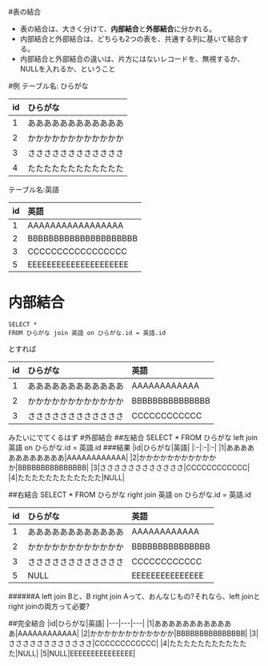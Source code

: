 #表の結合
- 表の結合は、大きく分けて、**内部結合**と**外部結合**に分かれる。
- 内部結合と外部結合は、どちらも2つの表を、共通する列に基いて結合する。
- 内部結合と外部結合の違いは、片方にはないレコードを、無視するか、NULLを入れるか、ということ

#例
テーブル名: ひらがな

|id|ひらがな|
|:-|:-|
|1|ああああああああああああ|
|2|かかかかかかかかかかかか|
|3|ささささささささささささ|
|4|たたたたたたたたたたたた|


テーブル名:英語

|id|英語|
|:-|:-|
|1|AAAAAAAAAAAAAAAAA|
|2|BBBBBBBBBBBBBBBBBBBBB|
|3|CCCCCCCCCCCCCCCCC|
|5|EEEEEEEEEEEEEEEEEEEEE|

# 内部結合
	SELECT *
	FROM ひらがな join 英語 on ひらがな.id = 英語.id
とすれば

|id|ひらがな|英語|
|:-|:-|:-|
|1|ああああああああああああ|AAAAAAAAAAAA|
|2|かかかかかかかかかかかか|BBBBBBBBBBBBBBB|
|3|ささささささささささささ|CCCCCCCCCCCC|

みたいにでてくるはず
#外部結合
##左結合
	SELECT *
	FROM ひらがな left join 英語 on ひらがな.id = 英語.id
###結果
|id|ひらがな|英語|
|:-|:-|:-|
|1|ああああああああああああ|AAAAAAAAAAAA|
|2|かかかかかかかかかかかか|BBBBBBBBBBBBBBB|
|3|ささささささささささささ|CCCCCCCCCCCC|
|4|たたたたたたたたたたたた|NULL|

##右結合
	SELECT *
	FROM ひらがな right join 英語 on ひらがな.id = 英語.id

|id|ひらがな|英語|
|:-|:-|:-|
|1|ああああああああああああ|AAAAAAAAAAAA|
|2|かかかかかかかかかかかか|BBBBBBBBBBBBBBB|
|3|ささささささささささささ|CCCCCCCCCCCC|
|5|NULL|EEEEEEEEEEEEEEE|

######A left join Bと、B right join Aって、おんなじもの?それなら、left joinとright joinの両方って必要?

##完全結合
|id|ひらがな|英語|
|---|---|---|
|1|ああああああああああああ|AAAAAAAAAAAA|
|2|かかかかかかかかかかかか|BBBBBBBBBBBBBBB|
|3|ささささささささささささ|CCCCCCCCCCCC|
|4|たたたたたたたたたたたた|NULL|
|5|NULL|EEEEEEEEEEEEEEE|

